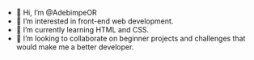 - 👋 Hi, I’m @AdebimpeOR
- 👀 I’m interested in front-end web development.
- 🌱 I’m currently learning HTML and CSS.
- 💞️ I’m looking to collaborate on beginner projects and challenges that would make me a better developer.




